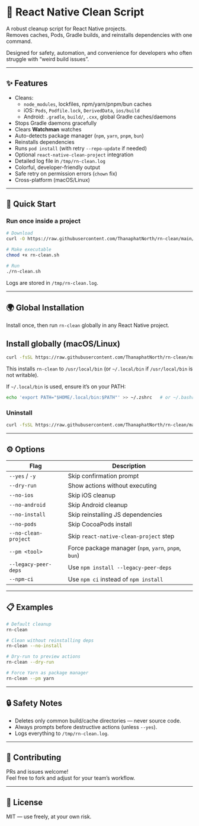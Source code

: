 # 🧹 React Native Clean Script

A robust cleanup script for React Native projects.  
Removes caches, Pods, Gradle builds, and reinstalls dependencies with one command.

Designed for safety, automation, and convenience for developers who often struggle with “weird build issues”.

---

## ✨ Features

- Cleans:
  - `node_modules`, lockfiles, npm/yarn/pnpm/bun caches
  - iOS: `Pods`, `Podfile.lock`, `DerivedData`, `ios/build`
  - Android: `.gradle`, `build/`, `.cxx`, global Gradle caches/daemons
- Stops Gradle daemons gracefully
- Clears **Watchman** watches
- Auto-detects package manager (`npm`, `yarn`, `pnpm`, `bun`)
- Reinstalls dependencies
- Runs `pod install` (with retry `--repo-update` if needed)
- Optional `react-native-clean-project` integration
- Detailed log file in `/tmp/rn-clean.log`
- Colorful, developer-friendly output
- Safe retry on permission errors (`chown` fix)
- Cross-platform (macOS/Linux)

---

## 🚀 Quick Start

### Run once inside a project

```bash
# Download
curl -O https://raw.githubusercontent.com/ThanaphatNorth/rn-clean/main/rn-clean.sh

# Make executable
chmod +x rn-clean.sh

# Run
./rn-clean.sh
```

Logs are stored in `/tmp/rn-clean.log`.

---

## 🌍 Global Installation

Install once, then run `rn-clean` globally in any React Native project.

## Install globally (macOS/Linux)

```bash
curl -fsSL https://raw.githubusercontent.com/ThanaphatNorth/rn-clean/main/install.sh | bash
```

This installs `rn-clean` to `/usr/local/bin` (or `~/.local/bin` if `/usr/local/bin` is not writable).

If `~/.local/bin` is used, ensure it’s on your PATH:

```bash
echo 'export PATH="$HOME/.local/bin:$PATH"' >> ~/.zshrc   # or ~/.bashrc
```

### Uninstall

```bash
curl -fsSL https://raw.githubusercontent.com/ThanaphatNorth/rn-clean/main/uninstall.sh | bash
```

---

## ⚙️ Options

| Flag                 | Description                                          |
| -------------------- | ---------------------------------------------------- |
| `--yes` / `-y`       | Skip confirmation prompt                             |
| `--dry-run`          | Show actions without executing                       |
| `--no-ios`           | Skip iOS cleanup                                     |
| `--no-android`       | Skip Android cleanup                                 |
| `--no-install`       | Skip reinstalling JS dependencies                    |
| `--no-pods`          | Skip CocoaPods install                               |
| `--no-clean-project` | Skip `react-native-clean-project` step               |
| `--pm <tool>`        | Force package manager (`npm`, `yarn`, `pnpm`, `bun`) |
| `--legacy-peer-deps` | Use `npm install --legacy-peer-deps`                 |
| `--npm-ci`           | Use `npm ci` instead of `npm install`                |

---

## 📋 Examples

```bash
# Default cleanup
rn-clean

# Clean without reinstalling deps
rn-clean --no-install

# Dry-run to preview actions
rn-clean --dry-run

# Force Yarn as package manager
rn-clean --pm yarn
```

---

## 🔒 Safety Notes

- Deletes only common build/cache directories — never source code.
- Always prompts before destructive actions (unless `--yes`).
- Logs everything to `/tmp/rn-clean.log`.

---

## 🤝 Contributing

PRs and issues welcome!  
Feel free to fork and adjust for your team’s workflow.

---

## 📄 License

MIT — use freely, at your own risk.
